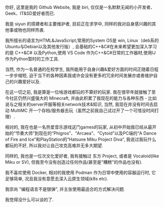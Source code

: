 你好, 这里是我的 Github Website, 我是 biri, 仅仅是一名默默无闻的小开发者、Geek、IT&SD爱好者而已.

我是 siyun 的搭建者和主要维护者, 目前正在求学中, 同样的我对自身感兴趣的其他事或物也同样热衷.

我所擅长的语言为HTML&JavaScript;常用的System OS是 win, Linux（deb系的Ubuntu与Debian以及其他发行版）, 会基础的C++&C#在未来希望更加深入学习的是 C++&C# 以及Python,使用 VS Code 作为C++&C#日常的工作器材,使用IJ作为Python暂时的工作工具.

当然, 作为一名普通的在校学生, 我所能用于自身兴趣&爱好方面的时间正随着日程一步步缩短, 迫于当下的各种因素我或许会没有更多的冗余时间发展亦或者维护自己的兴趣爱好以及.

在这一切之前, 我是算是一位啥游戏都玩的不算好的玩家. 我在很早年就接触了至今社区仍然兴盛强大的 Minecraft, 并由此积累了我现在的能力与各种东西 - 比如说与之相关的server开服等相关network技术&知识, 当然, 我现在并没有时间去启动 MultiMC 开一个存档/服务器去玩（虽然之前我自己试过开了一个可惜没时间打理）.

相对的, 我在也是一名热爱音乐游戏这门games的玩家, 从初中开始我已经从最开始的“节奏大师”到现在的“Phigros”、“Arcaea”、“Cytoid”以及PC端的“A Dance of Fire and Ice”和PlayStation的“Hatsune Miku Project Diva”, 我说过我玩什么都玩的不好, 所以我对让自己攻克高难并无多大期望.

同样的, 我也是一位次文化爱好者, 我有接触过 东方 Project, 或者是 Vocaloid(like Miku or SV), 但我至今没有创造过任何作品(甚至是"糟糕"的作品也没有).

我不喜欢使用 Docker, 相对的我使用 Podman 作为日常中使用的容器运行时, 它足够简单, 况且我没有意愿去深入云原生领域(k8s etc).

我崇尚 "编程语言不是银弹", 并主张使用最适合的方式解决问题.

我觉得没什么可以谈的了.
